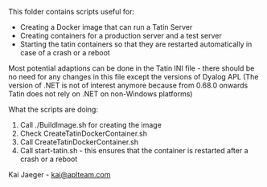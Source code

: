 This folder contains scripts useful for:
 
* Creating a Docker image that can run a Tatin Server
* Creating containers for a production server and a test server
* Starting the tatin containers so that they are restarted automatically in case of a crash or a reboot

Most potential adaptions can be done in the Tatin INI file - there should be no
need for any changes in this file except the versions of Dyalog APL 
(The version of .NET is not of interest anymore because from 0.68.0 onwards Tatin does not rely
on .NET on non-Windows platforms)

What the scripts are doing:

1. Call  ./BuildImage.sh for creating the image
2. Check CreateTatinDockerContainer.sh
3. Call  CreateTatinDockerContainer.sh
4. Call  start-tatin.sh - this ensures that the container is restarted after a crash or a reboot

 Kai Jaeger - kai@aplteam.com
